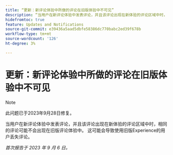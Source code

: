 ```yaml
---
title: “更新：新评论体验中所做的评论在旧版体验中不可见”
description: “当用户在新评论体验中发表评论，并且该评论出现在新体验的评论区域中时，相同的评论可能不会出现在旧版评论体验中。 这可能会导致使用旧版Experience的用户丢失评论。”
hidefromtoc: true
feature: Updates and Notifications
source-git-commit: e39436a5aad5dbfe58386dc770babc2ed39f678b
workflow-type: tm+mt
source-wordcount: '126'
ht-degree: 3%

---
```



# 更新：新评论体验中所做的评论在旧版体验中不可见

>[!NOTE]
>
>此问题已于2023年9月28日修复。

当用户在新评论体验中发表评论，并且该评论出现在新体验的评论区域中时，相同的评论可能不会出现在旧版评论体验中。 这可能会导致使用旧版Experience的用户丢失评论。

_首次报告于 2023 年 9 月 6 日。_
